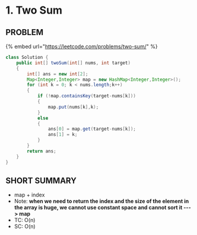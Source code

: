 # 1. Two Sum

## PROBLEM

{% embed url="https://leetcode.com/problems/two-sum/" %}

```java
class Solution {
    public int[] twoSum(int[] nums, int target) 
    {
        int[] ans = new int[2];
        Map<Integer,Integer> map = new HashMap<Integer,Integer>();
        for (int k = 0; k < nums.length;k++)
        {
            if (!map.containsKey(target-nums[k]))
            {
                map.put(nums[k],k);
            }
            else
            {
                ans[0] = map.get(target-nums[k]);
                ans[1] = k;
            }
        }
        return ans;  
    }
}
```

## SHORT SUMMARY

* map + index
* Note: **when we need to return the index and the size of the element in the array is huge, we cannot use constant space and cannot sort it ---> map**
* TC: O(n)
* SC: O(n)
